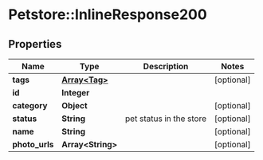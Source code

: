 # Petstore::InlineResponse200

## Properties
Name | Type | Description | Notes
------------ | ------------- | ------------- | -------------
**tags** | [**Array&lt;Tag&gt;**](Tag.md) |  | [optional] 
**id** | **Integer** |  | 
**category** | **Object** |  | [optional] 
**status** | **String** | pet status in the store | [optional] 
**name** | **String** |  | [optional] 
**photo_urls** | **Array&lt;String&gt;** |  | [optional] 


